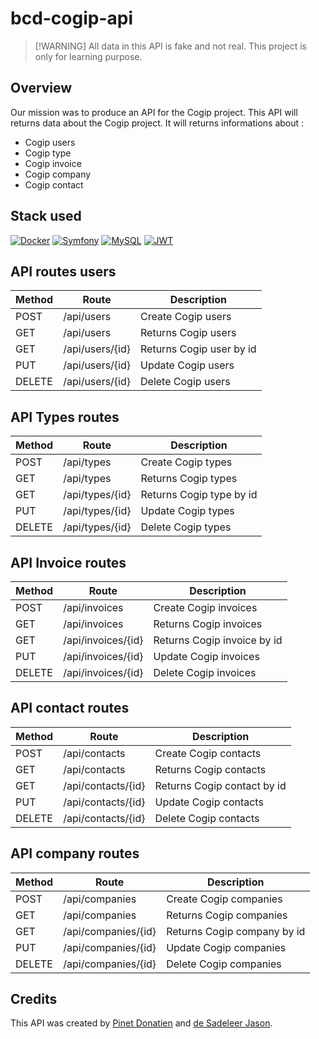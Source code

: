 # bcd-cogip-api

<!-- Admonition Disclaimer -->
>[!WARNING] All data in this API is fake and not real. This project is only for learning purpose.

## Overview

Our mission was to produce an API for the Cogip project. This API will returns data about the Cogip project.
It will returns informations about :

- Cogip users
- Cogip type
- Cogip invoice
- Cogip company
- Cogip contact

## Stack used

[![Docker](https://img.shields.io/badge/docker-%230db7ed.svg?style=for-the-badge&logo=docker&logoColor=white)](https://www.docker.com/) [![Symfony](https://img.shields.io/badge/symfony-%23000000.svg?style=for-the-badge&logo=symfony&logoColor=white)](https://symfony.com/) [![MySQL](https://img.shields.io/badge/mysql-4479A1.svg?style=for-the-badge&logo=mysql&logoColor=white)](https://www.mysql.com/) [![JWT](https://img.shields.io/badge/Lexik_JWT-black?style=for-the-badge&logo=JSON%20web%20tokens)](https://github.com/lexik/LexikJWTAuthenticationBundle)

## API routes users

| Method | Route           | Description              |
|--------|-----------------|--------------------------|
| POST   | /api/users      | Create Cogip users       |
| GET    | /api/users      | Returns Cogip users      |
| GET    | /api/users/{id} | Returns Cogip user by id |
| PUT    | /api/users/{id} | Update Cogip users       |
| DELETE | /api/users/{id} | Delete Cogip users       |

## API Types routes

| Method | Route           | Description              |
|--------|-----------------|--------------------------|
| POST   | /api/types      | Create Cogip types       |
| GET    | /api/types      | Returns Cogip types      |
| GET    | /api/types/{id} | Returns Cogip type by id |
| PUT    | /api/types/{id} | Update Cogip types       |
| DELETE | /api/types/{id} | Delete Cogip types       |

## API Invoice routes

| Method | Route              | Description                 |
|--------|--------------------|-----------------------------|
| POST   | /api/invoices      | Create Cogip invoices       |
| GET    | /api/invoices      | Returns Cogip invoices      |
| GET    | /api/invoices/{id} | Returns Cogip invoice by id |
| PUT    | /api/invoices/{id} | Update Cogip invoices       |
| DELETE | /api/invoices/{id} | Delete Cogip invoices       |

## API contact routes

| Method | Route              | Description                 |
|--------|--------------------|-----------------------------|
| POST   | /api/contacts      | Create Cogip contacts       |
| GET    | /api/contacts      | Returns Cogip contacts      |
| GET    | /api/contacts/{id} | Returns Cogip contact by id |
| PUT    | /api/contacts/{id} | Update Cogip contacts       |
| DELETE | /api/contacts/{id} | Delete Cogip contacts       |

## API company routes

| Method | Route               | Description                 |
|--------|---------------------|-----------------------------|
| POST   | /api/companies      | Create Cogip companies      |
| GET    | /api/companies      | Returns Cogip companies     |
| GET    | /api/companies/{id} | Returns Cogip company by id |
| PUT    | /api/companies/{id} | Update Cogip companies      |
| DELETE | /api/companies/{id} | Delete Cogip companies      |

## Credits

This API was created by [Pinet Donatien](https://github.com/tidjee-dev) and [de Sadeleer Jason](https://github.com/sakakara).
